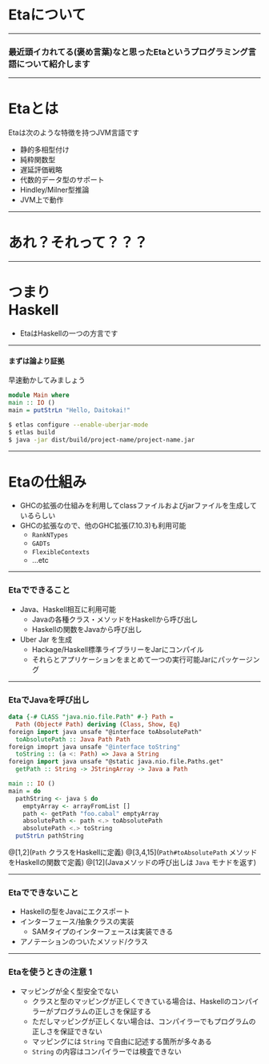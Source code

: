 Etaについて
===

---

### 最近頭イカれてる(褒め言葉)なと思ったEtaというプログラミング言語について紹介します

---

Etaとは
===

Etaは次のような特徴を持つJVM言語です

* 静的多相型付け
* 純粋関数型
* 遅延評価戦略
* 代数的データ型のサポート
* Hindley/Milner型推論
* JVM上で動作

---

あれ？それって？？？
===

---

つまり<br/>Haskell
===

* EtaはHaskellの一つの方言です

---

#### まずは論より証拠

早速動かしてみましょう

```haskell
module Main where
main :: IO ()
main = putStrLn "Hello, Daitokai!"
```

```bash
$ etlas configure --enable-uberjar-mode
$ etlas build
$ java -jar dist/build/project-name/project-name.jar
```

---

Etaの仕組み
===

* GHCの拡張の仕組みを利用してclassファイルおよびjarファイルを生成しているらしい
* GHCの拡張なので、他のGHC拡張(7.10.3)も利用可能
  * `RankNTypes`
  * `GADTs`
  * `FlexibleContexts`
  * ...etc

---

### Etaでできること

* Java、Haskell相互に利用可能
  * Javaの各種クラス・メソッドをHaskellから呼び出し
  * Haskellの関数をJavaから呼び出し
* Uber Jar を生成
  * Hackage/Haskell標準ライブラリーをJarにコンパイル
  * それらとアプリケーションをまとめて一つの実行可能Jarにパッケージング

---

### EtaでJavaを呼び出し

```haskell
data {-# CLASS "java.nio.file.Path" #-} Path =
  Path (Object# Path) deriving (Class, Show, Eq)
foreign import java unsafe "@interface toAbsolutePath"
  toAbsolutePath :: Java Path Path
foreign imoprt java unsafe "@interface toString"
  toString :: (a <: Path) => Java a String
foreign import java unsafe "@static java.nio.file.Paths.get"
  getPath :: String -> JStringArray -> Java a Path

main :: IO ()
main = do
  pathString <- java $ do
    emptyArray <- arrayFromList []
    path <- getPath "foo.cabal" emptyArray
    absolutePath <- path <.> toAbsolutePath
    absolutePath <.> toString
  putStrLn pathString
```
@[1,2](`Path` クラスをHaskellに定義)
@[3,4,15](`Path#toAbsolutePath` メソッドをHaskellの関数で定義)
@[12](Javaメソッドの呼び出しは `Java` モナドを返す)

---

### Etaでできないこと

* Haskellの型をJavaにエクスポート
* インターフェース/抽象クラスの実装
  * SAMタイプのインターフェースは実装できる
* アノテーションのついたメソッド/クラス

---

### Etaを使うときの注意 1

* マッピングが全く型安全でない
  * クラスと型のマッピングが正しくできている場合は、Haskellのコンパイラーがプログラムの正しさを保証する
  * ただしマッピングが正しくない場合は、コンパイラーでもプログラムの正しさを保証できない
  * マッピングには `String` で自由に記述する箇所が多々ある
  * `String` の内容はコンパイラーでは検査できない


